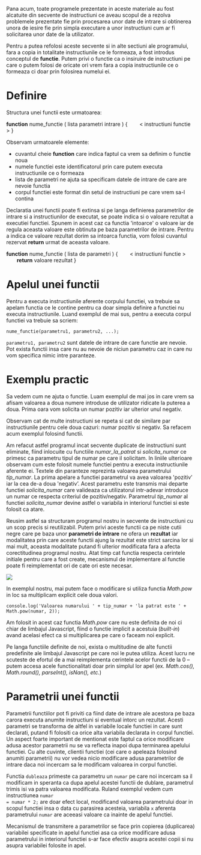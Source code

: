 Pana acum, toate programele prezentate in aceste materiale au fost alcatuite din secvente de instructiuni ce aveau scopul de a rezolva problemele prezentate fie prin procesarea unor date de intrare si obtinerea unora de iesire fie prin simpla executare a unor instructiuni cum ar fi solicitarea unor date de la utilizator.

Pentru a putea refolosi aceste secvente si in alte sectiuni ale programului, fara a copia in totalitate instructiunile ce le formeaza, a fost introdus conceptul de **functie**. Putem privi o functie ca o insiruire de instructiuni pe care o putem folosi de oricate ori vrem fara a copia instructiunile ce o formeaza ci doar prin folosirea numelui ei.

# Definire #
Structura unei functii este urmatoarea:
<p class="code-box">
<strong>function</strong> nume_functie ( lista parametri intrare )
{
&ensp;&ensp;&ensp;&ensp;< instructiuni functie >
}
</p>

Observam urmatoarele elemente:
- cuvantul cheie **function** care indica faptul ca vrem sa definim o functie noua
- numele functiei este identificatorul prin care putem executa instructiunile ce o formeaza
- lista de parametri ne ajuta sa specificam datele de intrare de care are nevoie functia
- corpul functiei este format din setul de instructiuni pe care vrem sa-l contina

Declaratia unei functii poate fi extinsa si pe langa definierea parametrilor de intrare si a instructiunilor de executat, se poate indica si o valoare rezultat a executiei functiei. Spunem in acest caz ca functia 'intoarce' o valoare iar de regula aceasta valoare este obtinuta pe baza parametrilor de intrare. Pentru a indica ce valoare rezultat dorim sa intoarca functia, vom folosi cuvantul rezervat **return** urmat de aceasta valoare.

<p class="code-box">
<strong>function</strong> nume_functie ( lista de parametri )
{
&ensp;&ensp;&ensp;&ensp;< instructiuni functie >
&ensp;&ensp;&ensp;&ensp;<strong>return</strong> valoare rezultat
}
</p>

# Apelul unei functii #
Pentru a executa instructiunile aferente corpului functiei, va trebuie sa apelam functia ce le contine pentru ca doar simpla definire a functiei nu executa instructiunile. Luand exemplul de mai sus, pentru a executa corpul functiei va trebuie sa scriem:

``` nume_functie(parametru1, parametru2, ...); ```

``` parametru1, parametru2 ``` sunt datele de intrare de care functie are nevoie. Pot exista functii insa care nu au nevoie de niciun parametru caz in care nu vom specifica nimic intre paranteze.

# Exemplu practic #
Sa vedem cum ne ajuta o functie. Luam exemplul de mai jos in care vrem sa afisam valoarea a doua numere introduse de utilizator ridicate la puterea a doua. Prima oara vom solicita un numar pozitiv iar ulterior unul negativ.

<div class="algovis" config-id="functii-basics.json" av-selected="2"></div>

Observam cat de multe instructiuni se repeta si cat de similare par instructiunile pentru cele doua cazuri: numar pozitiv si negativ. Sa refacem acum exemplul folosind functii.

<div class="algovis" config-id="functii-basics.json" av-selected="3"></div>

Am refacut astfel programul incat secvente duplicate de instructiuni sunt eliminate, fiind inlocuite cu functiile <em>numar_la_patrat</em> si <em>solicita_numar</em> ce primesc ca parametru tipul de numar pe care il solicitam. In liniile ulterioare observam cum este folosit numele functiei pentru a executa instructiunile aferente ei. Textele din paranteze reprezinta valoarea parametrului <em>tip_numar</em>. La prima apelare a functiei parametrul va avea valoarea 'pozitiv’ iar la cea de-a doua 'negativ’. Acest parametru este transmis mai departe functiei <em>solicita_numar</em> care valideaza ca utilizatorul intr-adevar introduce un numar ce respecta criteriul de pozitiv/negativ. Parametrul <em>tip_numar</em> al functiei <em>solicita_numar</em> devine astfel o variabila in interiorul functiei si este folosit ca atare.

Reusim astfel sa structuram programul nostru in secvente de instructiuni cu un scop precis si reutilizabil. Putem privi aceste functii ca pe niste cutii negre care pe baza unor **parametri de intrare** ne ofera un **rezultat** iar modalitatea prin care aceste functii ajung la rezultat este strict sarcina lor si mai mult, aceasta modalitate putand fi ulterior modificata fara a afecta corectitudinea programul nostru. Atat timp cat functia respecta cerintele initiale pentru care a fost create, mecanismul de implementare al functie poate fi reimplementat ori de cate ori este necesar.

<img src="../wp-content/uploads/2023/img/black_box.png" class="img-box">

In exemplul nostru, mai putem face o modificare si utiliza functia _Math.pow_ in loc sa multiplicam explicit cele doua valori.

```
console.log('Valoarea numarului ' + tip_numar + 'la patrat este ' + Math.pow(numar, 2));
```
Am folosit in acest caz functia _Math.pow_ care nu este definita de noi ci chiar de limbajul Javascript, fiind o functie implicit a acestuia (_built-in_) avand acelasi efect ca si multiplicarea pe care o faceam noi explicit.

Pe langa functiile definite de noi, exista o multitudine de alte functii predefinite ale limbajul Javascript pe care noi le putea utiliza. Acest lucru ne scuteste de efortul de a mai reimplementa cerintele acelor functii de la 0 – putem accesa acele functionalitati doar prin simplul lor apel (ex. _Math.cos(), Math.round(), parseInt(), isNan(), etc._)

<div class="algovis" config-id="functii-basics.json" av-selected="0"></div>

# Parametrii unei functii #
Parametrii functiilor pot fi priviti ca fiind date de intrare ale acestora pe baza carora executa anumite instructiuni si eventual intorc un rezultat. Acesti parametri se transforma de altfel in variabile locale functiei in care sunt declarati, putand fi folositi ca orice alta variabila declarata in corpul functiei. Un aspect foarte important de mentionat este faptul ca orice modificare adusa acestor parametrii nu se va reflecta inapoi dupa terminarea apelului functiei. Cu alte cuvinte, clientii functiei (cei care o apeleaza folosind anumiti parametrii) nu vor vedea nicio modificare adusa parametrilor de intrare daca noi incercam sa le modificam valoarea in corpul functiei.

<div class="algovis" config-id="functii-basics.json" av-selected="1"></div>

Functia <code>dubleaza</code> primeste ca parametru un <code>numar</code> pe care noi incercam sa il modificam in speranta ca dupa apelul acestei functii de dublare, parametrul trimis isi va patra valoarea modificata. Ruland exemplul vedem cum instructiunea <code>numar = numar * 2;</code> are doar efect local, modificand valoarea parametrului doar in scopul functiei insa o data cu parasirea acesteia, variabila <code>x</code> aferenta parametrului <code>numar</code> are aceeasi valoare ca inainte de apelul functiei.

<p class="tip-box">Mecanismul de transmitere a parametrilor se face prin copierea (duplicarea) variabilei specificate in apelul functiei asa ca orice modificare adusa parametrului in interiorul functiei s-ar face efectiv asupra acestei copii si nu asupra variabilei folosite in apel.
</p>
